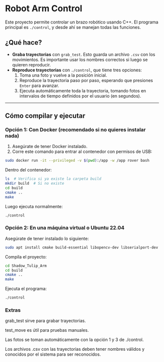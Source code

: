 # Robot Arm Control

Este proyecto permite controlar un brazo robótico usando C++. El programa principal es `./control`, y desde ahí se manejan todas las funciones.

## ¿Qué hace?

- **Graba trayectorias** con `grab_test`. Esto guarda un archivo `.csv` con los movimientos. Es importante usar los nombres correctos si luego se quieren reproducir.
- **Reproduce trayectorias** con `./control`, que tiene tres opciones:
  1. Toma una foto y vuelve a la posición inicial.
  2. Reproduce la trayectoria paso por paso, esperando que presiones `Enter` para avanzar.
  3. Ejecuta automáticamente toda la trayectoria, tomando fotos en intervalos de tiempo definidos por el usuario (en segundos).

---

## Cómo compilar y ejecutar

### Opción 1: Con Docker (recomendado si no quieres instalar nada)

1. Asegúrate de tener Docker instalado.
2. Corre este comando para entrar al contenedor con permisos de USB:

```bash
sudo docker run -it --privileged -v $(pwd):/app -w /app rover bash
```

Dentro del contenedor:

```bash
ls  # Verifica si ya existe la carpeta build
mkdir build  # Si no existe
cd build
cmake ..
make
```
Luego ejecuta normalmente:
```bash
./control
```

### Opción 2: En una máquina virtual o Ubuntu 22.04
Asegúrate de tener instalado lo siguiente:

```bash
sudo apt install cmake build-essential libopencv-dev libserialport-dev libcurl4-openssl-dev
```
Compila el proyecto:

```bash
cd Shadow_Tulip_Arm
cd build
cmake ..
make
```
Ejecuta el programa:

```bash
./control
```
### Extras

grab_test sirve para grabar trayectorias.

test_move es útil para pruebas manuales.

Las fotos se toman automáticamente con la opción 1 y 3 de ./control.

Los archivos .csv con las trayectorias deben tener nombres válidos y conocidos por el sistema para ser reconocidos.


